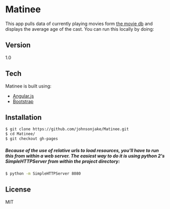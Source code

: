 Matinee
=========

This app pulls data of currently playing movies form [the movie db] and displays the average age of the cast. You can run this locally by doing: 

Version
----

1.0

Tech
-----------

Matinee is built using:

* [Angular.js] 
* [Bootstrap]

Installation
--------------

```sh
$ git clone https://github.com/johnsonjake/Matinee.git
$ cd Matinee/
$ git checkout gh-pages
```

##### Because of the use of relative urls to load resources, you'll have to run this from within a web server. The easiest way to do it is using python 2's SimpleHTTPServer from within the project directory:

```sh
$ python -m SimpleHTTPServer 8080
```


License
----

MIT

[the movie db]:http://www.themoviedb.org/
[Angular.js]:http://angularjs.org
[Bootstrap]:http://getbootstrap.com
